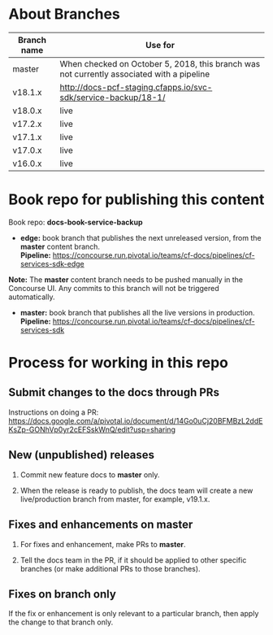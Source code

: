 
# About Branches

| Branch name     | Use for|
|-----------------| ------|
| master          | When checked on October 5, 2018, this branch was not currently associated with a pipeline|
| v18.1.x         |http://docs-pcf-staging.cfapps.io/svc-sdk/service-backup/18-1/
| v18.0.x         | live |
| v17.2.x         | live |
| v17.1.x         | live |
| v17.0.x         | live | 
| v16.0.x         | live | 

# Book repo for publishing this content

Book repo: **docs-book-service-backup**

* **edge:** book branch that publishes the next unreleased version, from the **master** content branch. <br>**Pipeline:** https://concourse.run.pivotal.io/teams/cf-docs/pipelines/cf-services-sdk-edge

**Note:** The **master** content branch needs to be pushed manually in the Concourse UI. Any commits to this branch will
not be triggered automatically.

* **master:** book branch that publishes all the live versions in production. <br>**Pipeline:** https://concourse.run.pivotal.io/teams/cf-docs/pipelines/cf-services-sdk

# Process for working in this repo

## Submit changes to the docs through PRs

Instructions on doing a PR: https://docs.google.com/a/pivotal.io/document/d/14Go0uCj20BFMBzL2ddEKsZp-GONhVp0yr2cEFSskWnQ/edit?usp=sharing

## New (unpublished) releases

1. Commit new feature docs to **master** only.

2. When the release is ready to publish, the docs team will create a new live/production branch from master, for example, v19.1.x.

## Fixes and enhancements on master

1. For fixes and enhancement, make PRs to **master**.

2. Tell the docs team in the PR, if it should be applied to other specific branches (or make additional PRs to those branches).

## Fixes on branch only

If the fix or enhancement is only relevant to a particular branch, then apply the change to that branch only.
